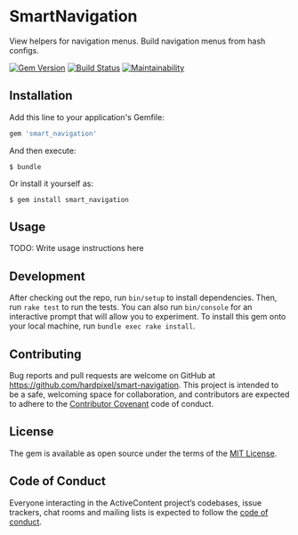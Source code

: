 # SmartNavigation

View helpers for navigation menus. Build navigation menus from hash configs.

[![Gem Version](https://badge.fury.io/rb/smart_navigation.svg)](https://badge.fury.io/rb/smart_navigation)
[![Build Status](https://travis-ci.org/hardpixel/smart-navigation.svg?branch=master)](https://travis-ci.org/hardpixel/smart-navigation)
[![Maintainability](https://api.codeclimate.com/v1/badges/c484472c3989ff4a7c33/maintainability)](https://codeclimate.com/github/hardpixel/smart-navigation/maintainability)

## Installation

Add this line to your application's Gemfile:

```ruby
gem 'smart_navigation'
```

And then execute:

    $ bundle

Or install it yourself as:

    $ gem install smart_navigation

## Usage

TODO: Write usage instructions here

## Development

After checking out the repo, run `bin/setup` to install dependencies. Then, run `rake test` to run the tests. You can also run `bin/console` for an interactive prompt that will allow you to experiment. To install this gem onto your local machine, run `bundle exec rake install`.

## Contributing

Bug reports and pull requests are welcome on GitHub at https://github.com/hardpixel/smart-navigation. This project is intended to be a safe, welcoming space for collaboration, and contributors are expected to adhere to the [Contributor Covenant](http://contributor-covenant.org) code of conduct.

## License

The gem is available as open source under the terms of the [MIT License](http://opensource.org/licenses/MIT).

## Code of Conduct

Everyone interacting in the ActiveContent project’s codebases, issue trackers, chat rooms and mailing lists is expected to follow the [code of conduct](https://github.com/hardpixel/smart-navigation/blob/master/CODE_OF_CONDUCT.md).
